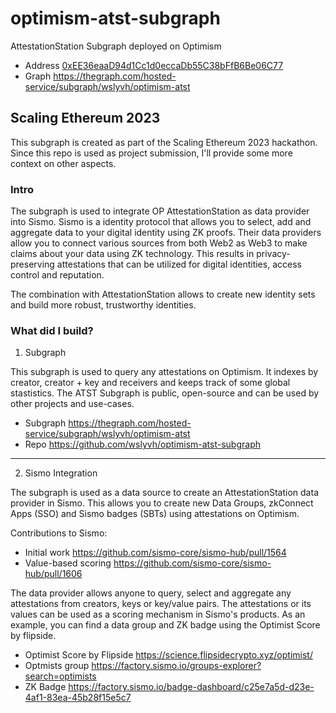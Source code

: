 # optimism-atst-subgraph

AttestationStation Subgraph deployed on Optimism

- Address [0xEE36eaaD94d1Cc1d0eccaDb55C38bFfB6Be06C77](https://optimistic.etherscan.io/address/0xEE36eaaD94d1Cc1d0eccaDb55C38bFfB6Be06C77)
- Graph https://thegraph.com/hosted-service/subgraph/wslyvh/optimism-atst

## Scaling Ethereum 2023

This subgraph is created as part of the Scaling Ethereum 2023 hackathon. Since this repo is used as project submission, I'll provide some more context on other aspects.


### Intro 

The subgraph is used to integrate OP AttestationStation as data provider into Sismo. Sismo is a identity protocol that allows you to select, add and aggregate data to your digital identity using ZK proofs. Their data providers allow you to connect various sources from both Web2 as Web3 to make claims about your data using ZK technology. This results in privacy-preserving attestations that can be utilized for digital identities, access control and reputation.

The combination with AttestationStation allows to create new identity sets and build more robust, trustworthy identities.

### What did I build?

1. Subgraph

This subgraph is used to query any attestations on Optimism. It indexes by creator, creator + key and receivers and keeps track of some global stastistics. The ATST Subgraph is public, open-source and can be used by other projects and use-cases.

- Subgraph https://thegraph.com/hosted-service/subgraph/wslyvh/optimism-atst
- Repo https://github.com/wslyvh/optimism-atst-subgraph

--- 

2. Sismo Integration

The subgraph is used as a data source to create an AttestationStation data provider in Sismo. This allows you to create new Data Groups, zkConnect Apps (SSO) and Sismo badges (SBTs) using attestations on Optimism.

Contributions to Sismo:
- Initial work https://github.com/sismo-core/sismo-hub/pull/1564
- Value-based scoring https://github.com/sismo-core/sismo-hub/pull/1606


The data provider allows anyone to query, select and aggregate any attestations from creators, keys or key/value pairs. The attestations or its values can be used as a scoring mechanism in Sismo's products. As an example, you can find a data group and ZK badge using the Optimist Score by flipside. 

- Optimist Score by Flipside https://science.flipsidecrypto.xyz/optimist/
- Optmists group https://factory.sismo.io/groups-explorer?search=optimists
- ZK Badge https://factory.sismo.io/badge-dashboard/c25e7a5d-d23e-4af1-83ea-45b28f15e5c7

